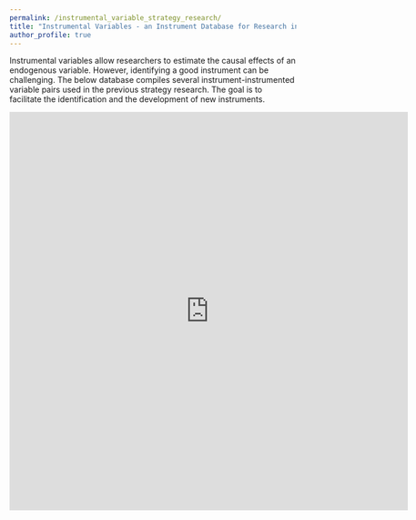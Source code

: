 ```yaml
---
permalink: /instrumental_variable_strategy_research/
title: "Instrumental Variables - an Instrument Database for Research in Strategy"
author_profile: true
---
```

Instrumental variables allow researchers to estimate the causal effects of an endogenous variable. However, identifying a good instrument can be challenging. The below database compiles several instrument-instrumented variable pairs used in the previous strategy research. The goal is to facilitate the identification and the development of new instruments.
  
<iframe width="700" height="700" scrolling="yes" frameborder="no"  src="https://roneileonel.shinyapps.io/instrumental_variable_strategy/">
